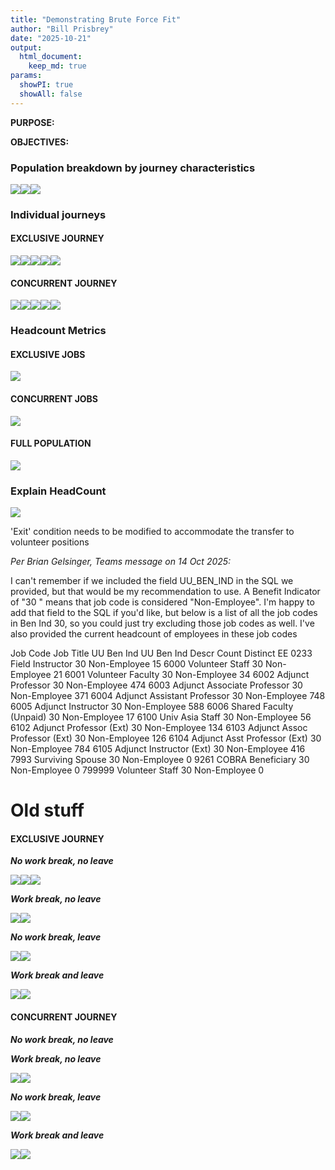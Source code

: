 ```yaml
---
title: "Demonstrating Brute Force Fit"
author: "Bill Prisbrey"
date: "2025-10-21"
output:
  html_document:
    keep_md: true
params:
  showPI: true
  showAll: false
---
```





  












**PURPOSE:**


**OBJECTIVES:**

### Population breakdown by journey characteristics 




![](Demonstrating-Brute-Force-Fit_files/figure-html/unnamed-chunk-7-1.png)<!-- -->![](Demonstrating-Brute-Force-Fit_files/figure-html/unnamed-chunk-7-2.png)<!-- -->![](Demonstrating-Brute-Force-Fit_files/figure-html/unnamed-chunk-7-3.png)<!-- -->



### Individual journeys 

#### **EXCLUSIVE JOURNEY**





![](Demonstrating-Brute-Force-Fit_files/figure-html/unnamed-chunk-9-1.png)<!-- -->![](Demonstrating-Brute-Force-Fit_files/figure-html/unnamed-chunk-9-2.png)<!-- -->![](Demonstrating-Brute-Force-Fit_files/figure-html/unnamed-chunk-9-3.png)<!-- -->![](Demonstrating-Brute-Force-Fit_files/figure-html/unnamed-chunk-9-4.png)<!-- -->![](Demonstrating-Brute-Force-Fit_files/figure-html/unnamed-chunk-9-5.png)<!-- -->



#### **CONCURRENT JOURNEY**






![](Demonstrating-Brute-Force-Fit_files/figure-html/unnamed-chunk-11-1.png)<!-- -->![](Demonstrating-Brute-Force-Fit_files/figure-html/unnamed-chunk-11-2.png)<!-- -->![](Demonstrating-Brute-Force-Fit_files/figure-html/unnamed-chunk-11-3.png)<!-- -->![](Demonstrating-Brute-Force-Fit_files/figure-html/unnamed-chunk-11-4.png)<!-- -->![](Demonstrating-Brute-Force-Fit_files/figure-html/unnamed-chunk-11-5.png)<!-- -->



### Headcount Metrics 

#### **EXCLUSIVE JOBS**




![](Demonstrating-Brute-Force-Fit_files/figure-html/unnamed-chunk-13-1.png)<!-- -->




#### **CONCURRENT JOBS**




![](Demonstrating-Brute-Force-Fit_files/figure-html/unnamed-chunk-15-1.png)<!-- -->



#### **FULL POPULATION**



![](Demonstrating-Brute-Force-Fit_files/figure-html/unnamed-chunk-17-1.png)<!-- -->

### Explain HeadCount

![](Demonstrating-Brute-Force-Fit_files/figure-html/unnamed-chunk-18-1.png)<!-- -->

'Exit' condition needs to be modified to accommodate the transfer to volunteer positions

*Per Brian Gelsinger, Teams message on 14 Oct 2025:*

I can't remember if we included the field UU_BEN_IND in the SQL we provided, but that would be my recommendation to use. A Benefit Indicator of "30 " means that job code is considered "Non-Employee". I'm happy to add that field to the SQL if you'd like, but below is a list of all the job codes in Ben Ind 30, so you could just try excluding those job codes as well. I've also provided the current headcount of employees in these job codes
 
Job Code	Job Title	UU Ben Ind	UU Ben Ind Descr	Count Distinct EE
0233	Field Instructor	30	Non-Employee	15
6000	Volunteer Staff	30	Non-Employee	21
6001	Volunteer Faculty	30	Non-Employee	34
6002	Adjunct Professor	30	Non-Employee	474
6003	Adjunct Associate Professor	30	Non-Employee	371
6004	Adjunct Assistant Professor	30	Non-Employee	748
6005	Adjunct Instructor	30	Non-Employee	588
6006	Shared Faculty (Unpaid)	30	Non-Employee	17
6100	Univ Asia Staff	30	Non-Employee	56
6102	Adjunct Professor (Ext)	30	Non-Employee	134
6103	Adjunct Assoc Professor (Ext)	30	Non-Employee	126
6104	Adjunct Asst Professor (Ext)	30	Non-Employee	784
6105	Adjunct Instructor (Ext)	30	Non-Employee	416
7993	Surviving Spouse	30	Non-Employee	0
9261	COBRA Beneficiary	30	Non-Employee	0
799999	Volunteer Staff	30	Non-Employee	0 


# Old stuff

#### **EXCLUSIVE JOURNEY**  

***No work break, no leave***


![](Demonstrating-Brute-Force-Fit_files/figure-html/unnamed-chunk-19-1.png)<!-- -->![](Demonstrating-Brute-Force-Fit_files/figure-html/unnamed-chunk-19-2.png)<!-- -->![](Demonstrating-Brute-Force-Fit_files/figure-html/unnamed-chunk-19-3.png)<!-- -->



***Work break, no leave***


![](Demonstrating-Brute-Force-Fit_files/figure-html/unnamed-chunk-20-1.png)<!-- -->![](Demonstrating-Brute-Force-Fit_files/figure-html/unnamed-chunk-20-2.png)<!-- -->


***No work break, leave***


![](Demonstrating-Brute-Force-Fit_files/figure-html/unnamed-chunk-21-1.png)<!-- -->![](Demonstrating-Brute-Force-Fit_files/figure-html/unnamed-chunk-21-2.png)<!-- -->




***Work break and leave***  


![](Demonstrating-Brute-Force-Fit_files/figure-html/unnamed-chunk-22-1.png)<!-- -->![](Demonstrating-Brute-Force-Fit_files/figure-html/unnamed-chunk-22-2.png)<!-- -->


#### **CONCURRENT JOURNEY**

***No work break, no leave***





***Work break, no leave***


![](Demonstrating-Brute-Force-Fit_files/figure-html/unnamed-chunk-24-1.png)<!-- -->![](Demonstrating-Brute-Force-Fit_files/figure-html/unnamed-chunk-24-2.png)<!-- -->


***No work break, leave***


![](Demonstrating-Brute-Force-Fit_files/figure-html/unnamed-chunk-25-1.png)<!-- -->![](Demonstrating-Brute-Force-Fit_files/figure-html/unnamed-chunk-25-2.png)<!-- -->


***Work break and leave***  

![](Demonstrating-Brute-Force-Fit_files/figure-html/unnamed-chunk-26-1.png)<!-- -->![](Demonstrating-Brute-Force-Fit_files/figure-html/unnamed-chunk-26-2.png)<!-- -->



